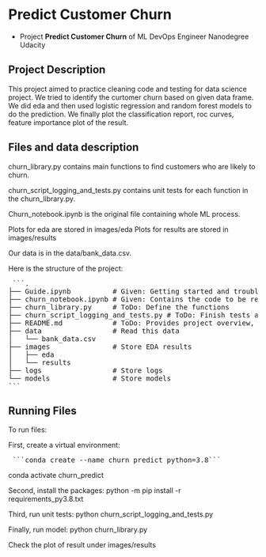# Predict Customer Churn

- Project **Predict Customer Churn** of ML DevOps Engineer Nanodegree Udacity

## Project Description
This project aimed to practice cleaning code and testing for data science project. We tried to identify the curtomer churn based on given data frame. We did eda and then used logistic regression and random forest models to do the prediction. We finally plot the classification report, roc curves, feature importance plot of the result.

## Files and data description
churn_library.py contains main functions to find customers who are likely to churn.

churn_script_logging_and_tests.py contains unit tests for each function in the churn_library.py.

Churn_notebook.ipynb is the original file containing whole ML process.

Plots for eda are stored in images/eda
Plots for results are stored in images/results

Our data is in the data/bank_data.csv.

Here is the structure of the project:
<pre> ```.
├── Guide.ipynb          # Given: Getting started and troubleshooting tips
├── churn_notebook.ipynb # Given: Contains the code to be refactored
├── churn_library.py     # ToDo: Define the functions
├── churn_script_logging_and_tests.py # ToDo: Finish tests and logs
├── README.md            # ToDo: Provides project overview, and instructions to use the code
├── data                 # Read this data
│   └── bank_data.csv
├── images               # Store EDA results 
│   ├── eda
│   └── results
├── logs                 # Store logs
└── models               # Store models
```</pre>

## Running Files
To run files:

First, create a virtual environment:
<pre> ```conda create --name churn_predict python=3.8```</pre>
conda activate churn_predict

Second, install the packages:
python -m pip install -r requirements_py3.8.txt

Third, run unit tests:
python churn_script_logging_and_tests.py

Finally, run model:
python churn_library.py

Check the plot of result under images/results



